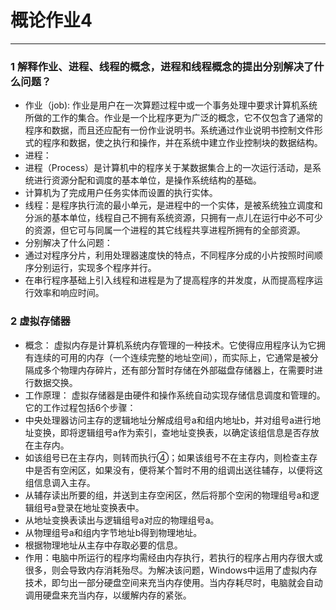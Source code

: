 # 概论作业4 
---
### 1 解释作业、进程、线程的概念，进程和线程概念的提出分别解决了什么问题？ 
 - 作业（job): 作业是用户在一次算题过程中或一个事务处理中要求计算机系统所做的工作的集合。作业是一个比程序更为广泛的概念，它不仅包含了通常的程序和数据，而且还应配有一份作业说明书。系统通过作业说明书控制文件形式的程序和数据，使之执行和操作，并在系统中建立作业控制块的数据结构。
 - 进程： 
  - 进程（Process）是计算机中的程序关于某数据集合上的一次运行活动，是系统进行资源分配和调度的基本单位，是操作系统结构的基础。
  - 计算机为了完成用户任务实体而设置的执行实体。
 - 线程：是程序执行流的最小单元，是进程中的一个实体，是被系统独立调度和分派的基本单位，线程自己不拥有系统资源，只拥有一点儿在运行中必不可少的资源，但它可与同属一个进程的其它线程共享进程所拥有的全部资源。 
 - 分别解决了什么问题：
  - 通过对程序分片，利用处理器速度快的特点，不同程序分成的小片按照时间顺序分别运行，实现多个程序并行。
  - 在串行程序基础上引入线程和进程是为了提高程序的并发度，从而提高程序运行效率和响应时间。

### 2 虚拟存储器
 - 概念： 虚拟内存是计算机系统内存管理的一种技术。它使得应用程序认为它拥有连续的可用的内存（一个连续完整的地址空间），而实际上，它通常是被分隔成多个物理内存碎片，还有部分暂时存储在外部磁盘存储器上，在需要时进行数据交换。
 - 工作原理： 虚拟存储器是由硬件和操作系统自动实现存储信息调度和管理的。它的工作过程包括6个步骤：
  - 中央处理器访问主存的逻辑地址分解成组号a和组内地址b，并对组号a进行地址变换，即将逻辑组号a作为索引，查地址变换表，以确定该组信息是否存放在主存内。
  - 如该组号已在主存内，则转而执行④；如果该组号不在主存内，则检查主存中是否有空闲区，如果没有，便将某个暂时不用的组调出送往辅存，以便将这组信息调入主存。
  - 从辅存读出所要的组，并送到主存空闲区，然后将那个空闲的物理组号a和逻辑组号a登录在地址变换表中。  
  - 从地址变换表读出与逻辑组号a对应的物理组号a。
  - 从物理组号a和组内字节地址b得到物理地址。
  - 根据物理地址从主存中存取必要的信息。
 - 作用：电脑中所运行的程序均需经由内存执行，若执行的程序占用内存很大或很多，则会导致内存消耗殆尽。为解决该问题，Windows中运用了虚拟内存技术，即匀出一部分硬盘空间来充当内存使用。当内存耗尽时，电脑就会自动调用硬盘来充当内存，以缓解内存的紧张。
